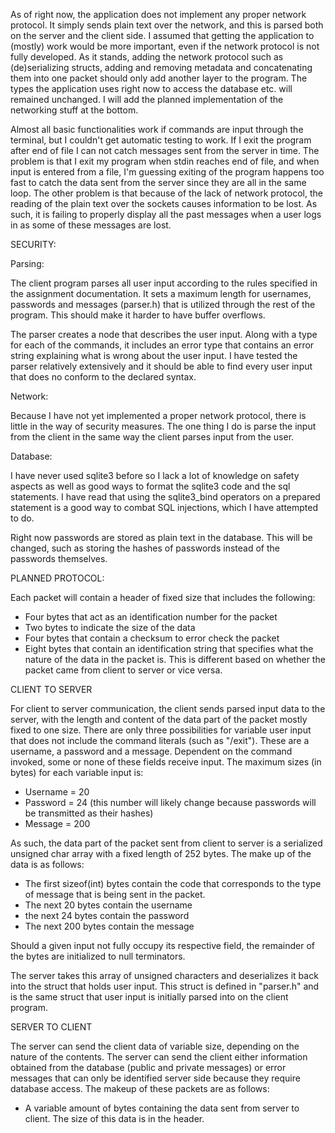 As of right now, the application does not implement any proper network protocol. It simply sends plain text over the network, and this is parsed both on the server and the client side. I assumed that getting the application to (mostly) work would be more important, even if the network protocol is not fully developed. As it stands, adding the network protocol such as (de)serializing structs, adding and removing metadata and concatenating them into one packet should only add another layer to the program. The types the application uses right now to access the database etc. will remained
unchanged. I will add the planned implementation of the networking stuff at the bottom.

Almost all basic functionalities work if commands are input through the terminal, but I couldn't get automatic testing to work. If I exit the program after end of file I can not catch messages sent from the server in time. The problem is that I exit my program when stdin reaches end of file, and when input is entered from a file, I'm guessing exiting of the program happens too fast to catch the data sent from the server since they are all in the same loop. The other problem is that because of the lack of network protocol, the reading of the plain text over the sockets causes information to be lost. As such, it is failing to properly display all the past messages when a user logs in as some of these messages are lost.

SECURITY:

Parsing:

The client program parses all user input according to the rules specified in the assignment documentation. It sets a maximum length for usernames, passwords and messages (parser.h) that is utilized through the rest of the program. This should make it harder to have buffer overflows.

The parser creates a node that describes the user input. Along with a type for each of the commands, it includes an error type that contains an error string explaining what is wrong about the user input. I have tested the parser relatively extensively and it should be able to find every user input that does no conform to the declared syntax.

Network:

Because I have not yet implemented a proper network protocol, there is little in the way of security measures. The one thing I do is parse the input from the client in the same way the client parses input from the user.

Database:

I have never used sqlite3 before so I lack a lot of knowledge on safety aspects as well as good ways to format the sqlite3 code and the sql statements. I have read that using the sqlite3_bind operators on a prepared statement is a good way to combat SQL injections, which I have attempted to do.

Right now passwords are stored as plain text in the database. This will be changed, such as storing the hashes of passwords instead of the passwords themselves.





PLANNED PROTOCOL:

Each packet will contain a header of fixed size that includes the following:
- Four bytes that act as an identification number for the packet
- Two bytes to indicate the size of the data
- Four bytes that contain a checksum to error check the packet
- Eight bytes that contain an identification string that specifies what the
  nature of the data in the packet is. This is different based on whether the packet
  came from client to server or vice versa.

CLIENT TO SERVER

For client to server communication, the client sends parsed input data to the server, with the length and content of the data part of the packet mostly fixed to one size. There are only three possibilities for variable user input that does not include the command literals (such as "/exit"). These are a username, a password and a message. Dependent on the command invoked, some or none of these fields receive input. The maximum sizes (in bytes) for each variable input is:
- Username = 20
- Password = 24 (this number will likely change because passwords will be transmitted as their hashes)
- Message = 200

As such, the data part of the packet sent from client to server is a serialized unsigned char array with a fixed length of 252 bytes. The make up of the data is as follows:
- The first sizeof(int) bytes contain the code that corresponds to the type of message
  that is being sent in the packet.
- The next 20 bytes contain the username
- the next 24 bytes contain the password
- The next 200 bytes contain the message

Should a given input not fully occupy its respective field, the remainder of the bytes are initialized to null terminators.

The server takes this array of unsigned characters and deserializes it back into the struct that holds user input. This struct is defined in "parser.h" and is the same struct that user input is initially parsed into on the client program.

SERVER TO CLIENT

The server can send the client data of variable size, depending on the nature of the contents. The server can send the client either information obtained from the database (public and private messages) or error messages that can only be identified server side because they require database access. The makeup of these packets are as follows:
- A variable amount of bytes containing the data sent from server to client.
  The size of this data is in the header.
